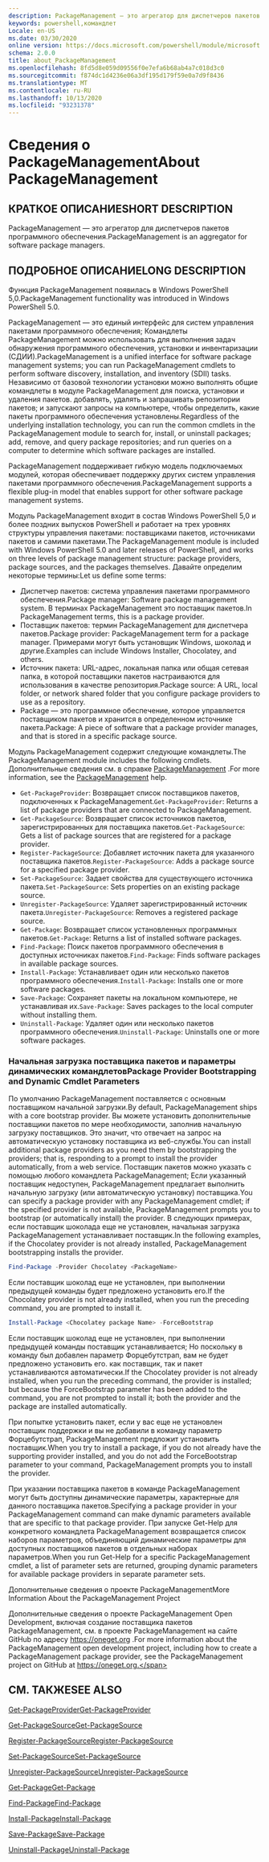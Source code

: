 ```yaml
---
description: PackageManagement — это агрегатор для диспетчеров пакетов программного обеспечения.
keywords: powershell,командлет
Locale: en-US
ms.date: 03/30/2020
online version: https://docs.microsoft.com/powershell/module/microsoft.powershell.core/about/about_packagemanagement?view=powershell-6&WT.mc_id=ps-gethelp
schema: 2.0.0
title: about_PackageManagement
ms.openlocfilehash: 8fd5d8e059d09556f0e7efa6b68ab4a7c018d3c0
ms.sourcegitcommit: f874dc1d4236e06a3df195d179f59e0a7d9f8436
ms.translationtype: MT
ms.contentlocale: ru-RU
ms.lasthandoff: 10/13/2020
ms.locfileid: "93231378"
---
```

# <a name="about-packagemanagement"></a><span data-ttu-id="88de0-104">Сведения о PackageManagement</span><span class="sxs-lookup"><span data-stu-id="88de0-104">About PackageManagement</span></span>

## <a name="short-description"></a><span data-ttu-id="88de0-105">КРАТКОЕ ОПИСАНИЕ</span><span class="sxs-lookup"><span data-stu-id="88de0-105">SHORT DESCRIPTION</span></span>
<span data-ttu-id="88de0-106">PackageManagement — это агрегатор для диспетчеров пакетов программного обеспечения.</span><span class="sxs-lookup"><span data-stu-id="88de0-106">PackageManagement is an aggregator for software package managers.</span></span>

## <a name="long-description"></a><span data-ttu-id="88de0-107">ПОДРОБНОЕ ОПИСАНИЕ</span><span class="sxs-lookup"><span data-stu-id="88de0-107">LONG DESCRIPTION</span></span>

<span data-ttu-id="88de0-108">Функция PackageManagement появилась в Windows PowerShell 5,0.</span><span class="sxs-lookup"><span data-stu-id="88de0-108">PackageManagement functionality was introduced in Windows PowerShell 5.0.</span></span>

<span data-ttu-id="88de0-109">PackageManagement — это единый интерфейс для систем управления пакетами программного обеспечения; Командлеты PackageManagement можно использовать для выполнения задач обнаружения программного обеспечения, установки и инвентаризации (СДИИ).</span><span class="sxs-lookup"><span data-stu-id="88de0-109">PackageManagement is a unified interface for software package management systems; you can run PackageManagement cmdlets to perform software discovery, installation, and inventory (SDII) tasks.</span></span> <span data-ttu-id="88de0-110">Независимо от базовой технологии установки можно выполнять общие командлеты в модуле PackageManagement для поиска, установки и удаления пакетов. добавлять, удалять и запрашивать репозитории пакетов; и запускают запросы на компьютере, чтобы определить, какие пакеты программного обеспечения установлены.</span><span class="sxs-lookup"><span data-stu-id="88de0-110">Regardless of the underlying installation technology, you can run the common cmdlets in the PackageManagement module to search for, install, or uninstall packages; add, remove, and query package repositories; and run queries on a computer to determine which software packages are installed.</span></span>

<span data-ttu-id="88de0-111">PackageManagement поддерживает гибкую модель подключаемых модулей, которая обеспечивает поддержку других систем управления пакетами программного обеспечения.</span><span class="sxs-lookup"><span data-stu-id="88de0-111">PackageManagement supports a flexible plug-in model that enables support for other software package management systems.</span></span>

<span data-ttu-id="88de0-112">Модуль PackageManagement входит в состав Windows PowerShell 5,0 и более поздних выпусков PowerShell и работает на трех уровнях структуры управления пакетами: поставщиками пакетов, источниками пакетов и самими пакетами.</span><span class="sxs-lookup"><span data-stu-id="88de0-112">The PackageManagement module is included with Windows PowerShell 5.0 and later releases of PowerShell, and works on three levels of package management structure: package providers, package sources, and the packages themselves.</span></span> <span data-ttu-id="88de0-113">Давайте определим некоторые термины:</span><span class="sxs-lookup"><span data-stu-id="88de0-113">Let us define some terms:</span></span>

- <span data-ttu-id="88de0-114">Диспетчер пакетов: система управления пакетами программного обеспечения.</span><span class="sxs-lookup"><span data-stu-id="88de0-114">Package manager: Software package management system.</span></span> <span data-ttu-id="88de0-115">В терминах PackageManagement это поставщик пакетов.</span><span class="sxs-lookup"><span data-stu-id="88de0-115">In PackageManagement terms, this is a package provider.</span></span>
- <span data-ttu-id="88de0-116">Поставщик пакетов: термин PackageManagement для диспетчера пакетов.</span><span class="sxs-lookup"><span data-stu-id="88de0-116">Package provider: PackageManagement term for a package manager.</span></span> <span data-ttu-id="88de0-117">Примерами могут быть установщик Windows, шоколад и другие.</span><span class="sxs-lookup"><span data-stu-id="88de0-117">Examples can include Windows Installer, Chocolatey, and others.</span></span>
- <span data-ttu-id="88de0-118">Источник пакета: URL-адрес, локальная папка или общая сетевая папка, в которой поставщики пакетов настраиваются для использования в качестве репозитория.</span><span class="sxs-lookup"><span data-stu-id="88de0-118">Package source: A URL, local folder, or network shared folder that you configure package providers to use as a repository.</span></span>
- <span data-ttu-id="88de0-119">Package — это программное обеспечение, которое управляется поставщиком пакетов и хранится в определенном источнике пакета.</span><span class="sxs-lookup"><span data-stu-id="88de0-119">Package: A piece of software that a package provider manages, and that is stored in a specific package source.</span></span>

<span data-ttu-id="88de0-120">Модуль PackageManagement содержит следующие командлеты.</span><span class="sxs-lookup"><span data-stu-id="88de0-120">The PackageManagement module includes the following cmdlets.</span></span> <span data-ttu-id="88de0-121">Дополнительные сведения см. в справке [PackageManagement](/powershell/module/packagemanagement) .</span><span class="sxs-lookup"><span data-stu-id="88de0-121">For more information, see the [PackageManagement](/powershell/module/packagemanagement) help.</span></span>

- <span data-ttu-id="88de0-122">`Get-PackageProvider`: Возвращает список поставщиков пакетов, подключенных к PackageManagement.</span><span class="sxs-lookup"><span data-stu-id="88de0-122">`Get-PackageProvider`: Returns a list of package providers that are  connected to PackageManagement.</span></span>
- <span data-ttu-id="88de0-123">`Get-PackageSource`: Возвращает список источников пакетов, зарегистрированных для поставщика пакетов.</span><span class="sxs-lookup"><span data-stu-id="88de0-123">`Get-PackageSource`: Gets a list of package sources that are registered for a package provider.</span></span>
- <span data-ttu-id="88de0-124">`Register-PackageSource`: Добавляет источник пакета для указанного поставщика пакетов.</span><span class="sxs-lookup"><span data-stu-id="88de0-124">`Register-PackageSource`: Adds a package source for a specified package provider.</span></span>
- <span data-ttu-id="88de0-125">`Set-PackageSource`: Задает свойства для существующего источника пакета.</span><span class="sxs-lookup"><span data-stu-id="88de0-125">`Set-PackageSource`: Sets properties on an existing package source.</span></span>
- <span data-ttu-id="88de0-126">`Unregister-PackageSource`: Удаляет зарегистрированный источник пакета.</span><span class="sxs-lookup"><span data-stu-id="88de0-126">`Unregister-PackageSource`: Removes a registered package source.</span></span>
- <span data-ttu-id="88de0-127">`Get-Package`: Возвращает список установленных программных пакетов.</span><span class="sxs-lookup"><span data-stu-id="88de0-127">`Get-Package`: Returns a list of installed software packages.</span></span>
- <span data-ttu-id="88de0-128">`Find-Package`: Поиск пакетов программного обеспечения в доступных источниках пакетов.</span><span class="sxs-lookup"><span data-stu-id="88de0-128">`Find-Package`: Finds software packages in available package sources.</span></span>
- <span data-ttu-id="88de0-129">`Install-Package`: Устанавливает один или несколько пакетов программного обеспечения.</span><span class="sxs-lookup"><span data-stu-id="88de0-129">`Install-Package`: Installs one or more software packages.</span></span>
- <span data-ttu-id="88de0-130">`Save-Package`: Сохраняет пакеты на локальном компьютере, не устанавливая их.</span><span class="sxs-lookup"><span data-stu-id="88de0-130">`Save-Package`: Saves packages to the local computer without installing them.</span></span>
- <span data-ttu-id="88de0-131">`Uninstall-Package`: Удаляет один или несколько пакетов программного обеспечения.</span><span class="sxs-lookup"><span data-stu-id="88de0-131">`Uninstall-Package`: Uninstalls one or more software packages.</span></span>

### <a name="package-provider-bootstrapping-and-dynamic-cmdlet-parameters"></a><span data-ttu-id="88de0-132">Начальная загрузка поставщика пакетов и параметры динамических командлетов</span><span class="sxs-lookup"><span data-stu-id="88de0-132">Package Provider Bootstrapping and Dynamic Cmdlet Parameters</span></span>

<span data-ttu-id="88de0-133">По умолчанию PackageManagement поставляется с основным поставщиком начальной загрузки.</span><span class="sxs-lookup"><span data-stu-id="88de0-133">By default, PackageManagement ships with a core bootstrap provider.</span></span> <span data-ttu-id="88de0-134">Вы можете установить дополнительные поставщики пакетов по мере необходимости, заполнив начальную загрузку поставщиков. Это значит, что отвечает на запрос на автоматическую установку поставщика из веб-службы.</span><span class="sxs-lookup"><span data-stu-id="88de0-134">You can install additional package providers as you need them by bootstrapping the providers; that is, responding to a prompt to install the provider automatically, from a web service.</span></span> <span data-ttu-id="88de0-135">Поставщик пакетов можно указать с помощью любого командлета PackageManagement; Если указанный поставщик недоступен, PackageManagement предлагает выполнить начальную загрузку (или автоматическую установку) поставщика.</span><span class="sxs-lookup"><span data-stu-id="88de0-135">You can specify a package provider with any PackageManagement cmdlet; if the specified provider is not available, PackageManagement prompts you to bootstrap (or automatically install) the provider.</span></span> <span data-ttu-id="88de0-136">В следующих примерах, если поставщик шоколада еще не установлен, начальная загрузка PackageManagement устанавливает поставщик.</span><span class="sxs-lookup"><span data-stu-id="88de0-136">In the following examples, if the Chocolatey provider is not already installed, PackageManagement bootstrapping installs the provider.</span></span>

```powershell
Find-Package -Provider Chocolatey <PackageName>
```

<span data-ttu-id="88de0-137">Если поставщик шоколад еще не установлен, при выполнении предыдущей команды будет предложено установить его.</span><span class="sxs-lookup"><span data-stu-id="88de0-137">If the Chocolatey provider is not already installed, when you run the preceding command, you are prompted to install it.</span></span>

```powershell
Install-Package <Chocolatey package Name> -ForceBootstrap
```

<span data-ttu-id="88de0-138">Если поставщик шоколад еще не установлен, при выполнении предыдущей команды поставщик устанавливается; Но поскольку в команду был добавлен параметр Форцебутстрап, вам не будет предложено установить его. как поставщик, так и пакет устанавливаются автоматически.</span><span class="sxs-lookup"><span data-stu-id="88de0-138">If the Chocolatey provider is not already installed, when you run the preceding command, the provider is installed; but because the ForceBootstrap parameter has been added to the command, you are not prompted to install it; both the provider and the package are installed automatically.</span></span>

<span data-ttu-id="88de0-139">При попытке установить пакет, если у вас еще не установлен поставщик поддержки и вы не добавили в команду параметр Форцебутстрап, PackageManagement предложит установить поставщик.</span><span class="sxs-lookup"><span data-stu-id="88de0-139">When you try to install a package, if you do not already have the supporting provider installed, and you do not add the ForceBootstrap parameter to your command, PackageManagement prompts you to install the provider.</span></span>

<span data-ttu-id="88de0-140">При указании поставщика пакетов в команде PackageManagement могут быть доступны динамические параметры, характерные для данного поставщика пакетов.</span><span class="sxs-lookup"><span data-stu-id="88de0-140">Specifying a package provider in your PackageManagement command can make dynamic parameters available that are specific to that package provider.</span></span> <span data-ttu-id="88de0-141">При запуске Get-Help для конкретного командлета PackageManagement возвращается список наборов параметров, объединяющий динамические параметры для доступных поставщиков пакетов в отдельных наборах параметров.</span><span class="sxs-lookup"><span data-stu-id="88de0-141">When you run Get-Help for a specific PackageManagement cmdlet, a list of parameter sets are returned, grouping dynamic parameters for available package providers in separate parameter sets.</span></span>

<span data-ttu-id="88de0-142">Дополнительные сведения о проекте PackageManagement</span><span class="sxs-lookup"><span data-stu-id="88de0-142">More Information About the PackageManagement Project</span></span>

<span data-ttu-id="88de0-143">Дополнительные сведения о проекте PackageManagement Open Development, включая создание поставщика пакетов PackageManagement, см. в проекте PackageManagement на сайте GitHub по адресу https://oneget.org .</span><span class="sxs-lookup"><span data-stu-id="88de0-143">For more information about the PackageManagement open development project, including how to create a PackageManagement package provider, see the PackageManagement project on GitHub at https://oneget.org.</span></span>

## <a name="see-also"></a><span data-ttu-id="88de0-144">СМ. ТАКЖЕ</span><span class="sxs-lookup"><span data-stu-id="88de0-144">SEE ALSO</span></span>

[<span data-ttu-id="88de0-145">Get-PackageProvider</span><span class="sxs-lookup"><span data-stu-id="88de0-145">Get-PackageProvider</span></span>](xref:PackageManagement.Get-PackageProvider)

[<span data-ttu-id="88de0-146">Get-PackageSource</span><span class="sxs-lookup"><span data-stu-id="88de0-146">Get-PackageSource</span></span>](xref:PackageManagement.Get-PackageSource)

[<span data-ttu-id="88de0-147">Register-PackageSource</span><span class="sxs-lookup"><span data-stu-id="88de0-147">Register-PackageSource</span></span>](xref:PackageManagement.Register-PackageSource)

[<span data-ttu-id="88de0-148">Set-PackageSource</span><span class="sxs-lookup"><span data-stu-id="88de0-148">Set-PackageSource</span></span>](xref:PackageManagement.Set-PackageSource)

[<span data-ttu-id="88de0-149">Unregister-PackageSource</span><span class="sxs-lookup"><span data-stu-id="88de0-149">Unregister-PackageSource</span></span>](xref:PackageManagement.Unregister-PackageSource)

[<span data-ttu-id="88de0-150">Get-Package</span><span class="sxs-lookup"><span data-stu-id="88de0-150">Get-Package</span></span>](xref:PackageManagement.Get-Package)

[<span data-ttu-id="88de0-151">Find-Package</span><span class="sxs-lookup"><span data-stu-id="88de0-151">Find-Package</span></span>](xref:PackageManagement.Find-Package)

[<span data-ttu-id="88de0-152">Install-Package</span><span class="sxs-lookup"><span data-stu-id="88de0-152">Install-Package</span></span>](xref:PackageManagement.Install-Package)

[<span data-ttu-id="88de0-153">Save-Package</span><span class="sxs-lookup"><span data-stu-id="88de0-153">Save-Package</span></span>](xref:PackageManagement.Save-Package)

[<span data-ttu-id="88de0-154">Uninstall-Package</span><span class="sxs-lookup"><span data-stu-id="88de0-154">Uninstall-Package</span></span>](xref:PackageManagement.Uninstall-Package)
